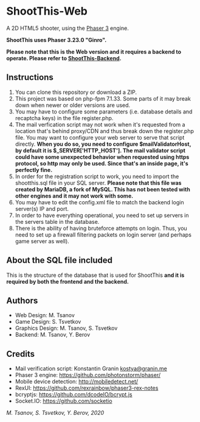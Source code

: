 # ShootThis-Web

A 2D HTML5 shooter, using the [Phaser 3](https://github.com/photonstorm/phaser/) engine.

**ShootThis uses Phaser 3.23.0 "Ginro".**

**Please note that this is the Web version and it requires a backend to operate. Please refer to [ShootThis-Backend](https://github.com/mtsanovv/ShootThis-Backend).**

## Instructions
1. You can clone this repository or download a ZIP. 
2. This project was based on php-fpm 7.1.33. Some parts of it may break down when newer or older versions are used.
3. You may have to configure some parameters (i.e. database details and recaptcha keys) in the file register.php.
4. The mail verfication script may not work when it's requested from a location that's behind proxy/CDN and thus break down the register.php file. You may want to configure your web server to serve that script directly. **When you do so, you need to configure $mailValidatorHost, by default it is $_SERVER['HTTP_HOST']. The mail validator script could have some unexpected behavior when requested using https protocol, so http may only be used. Since that's an inside page, it's perfectly fine.**
5. In order for the registration script to work, you need to import the shootthis.sql file in your SQL server. **Please note that this file was created by MariaDB, a fork of MySQL. This has not been tested with other engines and it may not work with some.**
6. You may have to edit the config.xml file to match the backend login server(s) IP and port.
7. In order to have everything operational, you need to set up servers in the servers table in the database.
8. There is the ability of having bruteforce attempts on login. Thus, you need to set up a firewall filtering packets on login server (and perhaps game server as well).

## About the SQL file included
This is the structure of the database that is used for ShootThis **and it is required by both the frontend and the backend.**

## Authors
- Web Design: M. Tsanov
- Game Design: S. Tsvetkov
- Graphics Design: M. Tsanov, S. Tsvetkov
- Backend: M. Tsanov, Y. Berov

## Credits
- Mail verification script: Konstantin Granin <kostya@granin.me>
- Phaser 3 engine: https://github.com/photonstorm/phaser/
- Mobile device detection: http://mobiledetect.net/
- RexUI: https://github.com/rexrainbow/phaser3-rex-notes
- bcryptjs: https://github.com/dcodeIO/bcrypt.js
- Socket.IO: https://github.com/socketio

*M. Tsanov, S. Tsvetkov, Y. Berov, 2020*
